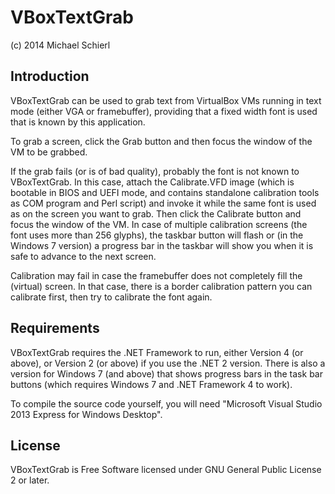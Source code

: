 VBoxTextGrab
============

(c) 2014 Michael Schierl


Introduction
------------

VBoxTextGrab can be used to grab text from VirtualBox VMs running in text mode
(either VGA or framebuffer), providing that a fixed width font is used that is
known by this application.

To grab a screen, click the Grab button and then focus the window of the VM to
be grabbed.

If the grab fails (or is of bad quality), probably the font is not known to
VBoxTextGrab. In this case, attach the Calibrate.VFD image (which is bootable
in BIOS and UEFI mode, and contains standalone calibration tools as COM program
and Perl script) and invoke it while the same font is used as on the screen you
want to grab. Then click the Calibrate button and focus the window of the VM.
In case of multiple calibration screens (the font uses more than 256 glyphs),
the taskbar button will flash or (in the Windows 7 version) a progress bar in
the taskbar will show you when it is safe to advance to the next screen.

Calibration may fail in case the framebuffer does not completely fill the
(virtual) screen. In that case, there is a border calibration pattern you can
calibrate first, then try to calibrate the font again.


Requirements
------------

VBoxTextGrab requires the .NET Framework to run, either Version 4 (or above),
or Version 2 (or above) if you use the .NET 2 version. There is also a version
for Windows 7 (and above) that shows progress bars in the task bar buttons
(which requires Windows 7 and .NET Framework 4 to work).

To compile the source code yourself, you will need "Microsoft Visual Studio
2013 Express for Windows Desktop".


License
-------

VBoxTextGrab is Free Software licensed under GNU General Public License
2 or later.
